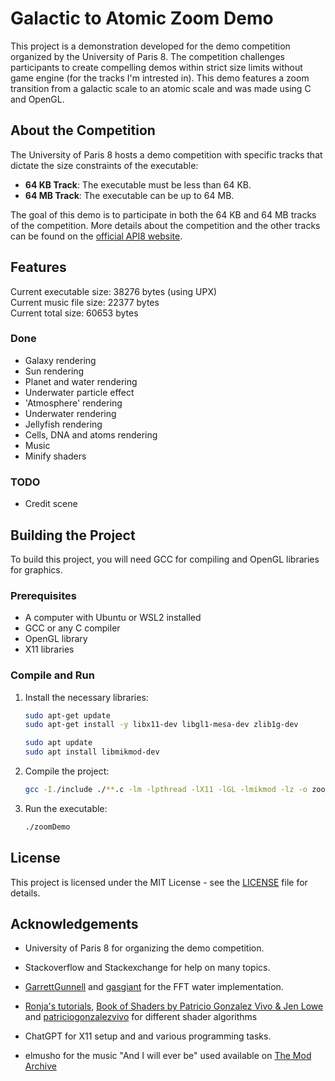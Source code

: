 # Galactic to Atomic Zoom Demo

This project is a demonstration developed for the demo competition organized by the University of Paris 8. The competition challenges participants to create compelling demos within strict size limits without game engine (for the tracks I'm intrested in).
This demo features a zoom transition from a galactic scale to an atomic scale and was made using C and OpenGL.

## About the Competition

The University of Paris 8 hosts a demo competition with specific tracks that dictate the size constraints of the executable:
- **64 KB Track**: The executable must be less than 64 KB.
- **64 MB Track**: The executable can be up to 64 MB.

The goal of this demo is to participate in both the 64 KB and 64 MB tracks of the competition. More details about the competition and the other tracks can be found on the [official API8 website](http://api8.fr).

## Features

Current executable size: 38276 bytes (using UPX)\
Current music file size: 22377 bytes\
Current total size: 60653 bytes

### Done

- Galaxy rendering
- Sun rendering
- Planet and water rendering
- Underwater particle effect
- 'Atmosphere' rendering
- Underwater rendering
- Jellyfish rendering
- Cells, DNA and atoms rendering
- Music
- Minify shaders

### TODO

- Credit scene

## Building the Project

To build this project, you will need GCC for compiling and OpenGL libraries for graphics.

### Prerequisites

- A computer with Ubuntu or WSL2 installed
- GCC or any C compiler
- OpenGL library
- X11 libraries

### Compile and Run

1. Install the necessary libraries:
	```bash
	sudo apt-get update
	sudo apt-get install -y libx11-dev libgl1-mesa-dev zlib1g-dev

	sudo apt update
	sudo apt install libmikmod-dev
	```

2. Compile the project:
	```bash
	gcc -I./include ./**.c -lm -lpthread -lX11 -lGL -lmikmod -lz -o zoomDemo
	```

3. Run the executable:
	```bash
	./zoomDemo
	```

## License
This project is licensed under the MIT License - see the [LICENSE](/LICENSE) file for details.

## Acknowledgements
- University of Paris 8 for organizing the demo competition.
- Stackoverflow and Stackexchange for help on many topics.
- [GarrettGunnell](https://github.com/GarrettGunnell/Water) and [gasgiant](https://github.com/gasgiant/FFT-Ocean) for the FFT water implementation.
- [Ronja's tutorials](https://www.ronja-tutorials.com/post/010-triplanar-mapping/), [Book of Shaders by Patricio Gonzalez Vivo & Jen Lowe](https://thebookofshaders.com/12/) and [patriciogonzalezvivo](https://gist.github.com/patriciogonzalezvivo/670c22f3966e662d2f83) for different shader algorithms
- ChatGPT for X11 setup and and various programming tasks.

- elmusho for the music "And I will ever be" used available on [The Mod Archive](https://modarchive.org/index.php?request=view_by_moduleid&query=169575)
